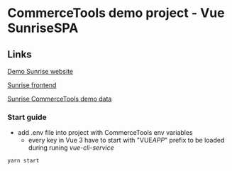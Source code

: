 # CommerceTools demo project - Vue SunriseSPA

## Links

[Demo Sunrise website](https://sunrise-spa.now.sh/)

[Sunrise frontend](https://docs.commercetools.com/sdk/sunrise)

[Sunrise CommerceTools demo data](https://docs.commercetools.com/sdk/sunrise-data)

### Start guide

- add .env file into project with CommerceTools env variables
  - every key in Vue 3 have to start with "VUE*APP*" prefix to be loaded during runing _vue-cli-service_

```bash
yarn start
```
